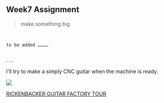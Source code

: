 ## Week7 Assignment

> make something big


```


to be added …………


...
```


I'll try to make a simply CNC guitar when the machine is ready.

![](http://www.notcot.com/images/2009/09/rickenbackerfac15.jpg)

[RICKENBACKER GUITAR FACTORY TOUR ](http://www.notcot.com/archives/2009/09/rickenbacker-gu.php)